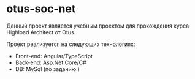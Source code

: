 # otus-soc-net
Данный проект является учебным проектом для прохождения курса Highload Architect от Otus.  

Проект реализуется на следующих технологиях:  
* Front-end: Angular/TypeScript  
* Back-end: Asp.Net Core/C#  
* DB: MySql (по заданию.)  
